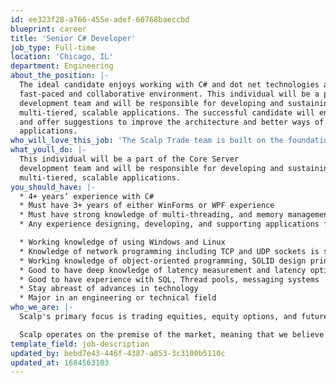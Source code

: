 ```yaml
---
id: ee323f28-a766-455e-adef-60768baeccbd
blueprint: career
title: 'Senior C# Developer'
job_type: Full-time
location: 'Chicago, IL'
department: Engineering
about_the_position: |-
  The ideal candidate enjoys working with C# and dot net technologies and thrives in a
  fast-paced and collaborative environment. This individual will be a part of the Core Server
  development team and will be responsible for developing and sustaining high performance,
  multi-tiered, scalable applications. The successful candidate will enhance existing applications
  and offer suggestions to improve the architecture and better ways of building and maintaining
  applications.
who_will_love_this_job: 'The Scalp Trade team is built on the foundation of collaboration, diversity and innovation. We value critical thinkers, who are adapt at deep problem solving, and can endure a fast paced environment. We embrace individuals with grit, self-motivation, and those with the desire to experience and tackle the most difficult obstacles.'
what_youll_do: |-
  This individual will be a part of the Core Server
  development team and will be responsible for developing and sustaining high performance,
  multi-tiered, scalable applications.
you_should_have: |-
  * 4+ years’ experience with C#
  * Must have 3+ years of either WinForms or WPF experience
  * Must have strong knowledge of multi-threading, and memory management in C#
  * Any experience designing, developing, and supporting applications for market data processing, trading, risk management, and monitoring applications is preferred but not required.

  * Working knowledge of using Windows and Linux
  * Knowledge of network programming including TCP and UDP sockets is strong preferred
  * Working knowledge of object-oriented programming, SOLID design principles, and design patterns
  * Good to have deep knowledge of latency measurement and latency optimization
  * Good to have experience with SQL, Thread pools, messaging systems
  * Stay abreast of advances in technology
  * Major in an engineering or technical field
who_we_are: |-
  Scalp's primary focus is trading equities, equity options, and futures. We aim to better the market through tighter spreads, and providing liquidity to all market participants.

  Scalp operates on the premise of the market, meaning that we believe in the creation of jobs, and capital formation through a well regulated capital market structure. This belief helps to drive our design, implementation and execution of our trading decisions.
template_field: job-description
updated_by: bebd7e43-446f-4387-a853-3c3100b5110c
updated_at: 1684563103
---
```

